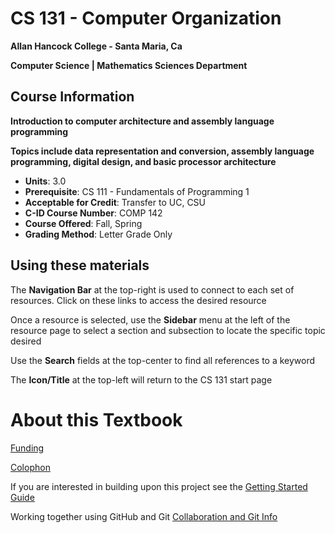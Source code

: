 # CS 131 - Computer Organization

**Allan Hancock College - Santa Maria, Ca**

**Computer Science | Mathematics Sciences Department**

## Course Information

**Introduction to computer architecture and assembly language programming**

**Topics include data representation and conversion, assembly language programming, digital design, and basic processor architecture**

* **Units**: 3.0
* **Prerequisite**: CS 111 - Fundamentals of Programming 1
* **Acceptable for Credit**: Transfer to UC, CSU
* **C-ID Course Number**: COMP 142
* **Course Offered**: Fall, Spring
* **Grading Method**: Letter Grade Only

## Using these materials

The **Navigation Bar** at the top-right is used to connect to each set of resources. Click on these links to access the desired resource

Once a resource is selected, use the **Sidebar** menu at the left of the resource page to select a section and subsection to locate the specific topic desired

Use the **Search** fields at the top-center to find all references to a keyword

The **Icon/Title** at the top-left will return to the CS 131 start page

# About this Textbook

[Funding](Funding)

[Colophon](Colophon)

If you are interested in building upon this project see the [Getting Started Guide](GettingStarted)

Working together using GitHub and Git [Collaboration and Git Info](GitBuildMgmt)